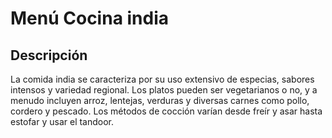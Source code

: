 # Menú Cocina india 

## Descripción

La comida india se caracteriza por su uso extensivo de especias, sabores intensos y variedad regional. Los platos pueden ser vegetarianos o no, y a menudo incluyen arroz, lentejas, verduras y diversas carnes como pollo, cordero y pescado. Los métodos de cocción varían desde freír y asar hasta estofar y usar el tandoor. 

